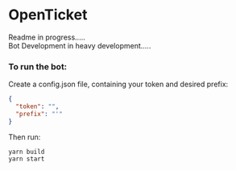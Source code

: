 # OpenTicket
Readme in progress.....  
Bot Development in heavy development.....

### To run the bot:
Create a config.json file, containing your token and desired prefix:
```json
{
  "token": "",
  "prefix": "'"
}
```
Then run:
```shell
yarn build
yarn start
```
